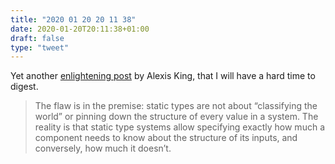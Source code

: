 ```yaml
---
title: "2020 01 20 20 11 38"
date: 2020-01-20T20:11:38+01:00
draft: false
type: "tweet"
---
```

Yet another [enlightening post](https://lexi-lambda.github.io/blog/2020/01/19/no-dynamic-type-systems-are-not-inherently-more-open) by Alexis King, that I will have a hard time to digest.

> The flaw is in the premise: static types are not about “classifying the world” or pinning down the structure of every value in a system. The reality is that static type systems allow specifying exactly how much a component needs to know about the structure of its inputs, and conversely, how much it doesn’t.
